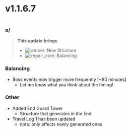# v1.1.6.7

<figure><img src="https://media.discordapp.net/attachments/1157097230558314496/1198432149209088000/image.png?ex=66a24caa&#x26;is=66a0fb2a&#x26;hm=22b3398aced43335142007c14af66ea28c5c72287a8ab2dba54f8250ad344f22&#x26;=&#x26;format=webp&#x26;quality=lossless&#x26;width=605&#x26;height=324" alt=""><figcaption></figcaption></figure>

### o/

> **This update brings**
>
> * <img src="https://cdn.discordapp.com/emojis/1128223510771281981.webp?size=56&#x26;quality=lossless" alt=":ember:" data-size="line"> New Structure
> * ![:repair\_core:](https://cdn.discordapp.com/emojis/1172377906463375421.webp?size=56\&quality=lossless)﻿ Balancing

### **Balancing**

* Boss events now trigger more frequently \[\~80 minutes]
  * Let me know what you think about the timing!

### **Other**

* Added End Guard Tower
  * Structure that generates in the End
* Travel Log 1 has been updated
  * note: only affects newly generated ones
